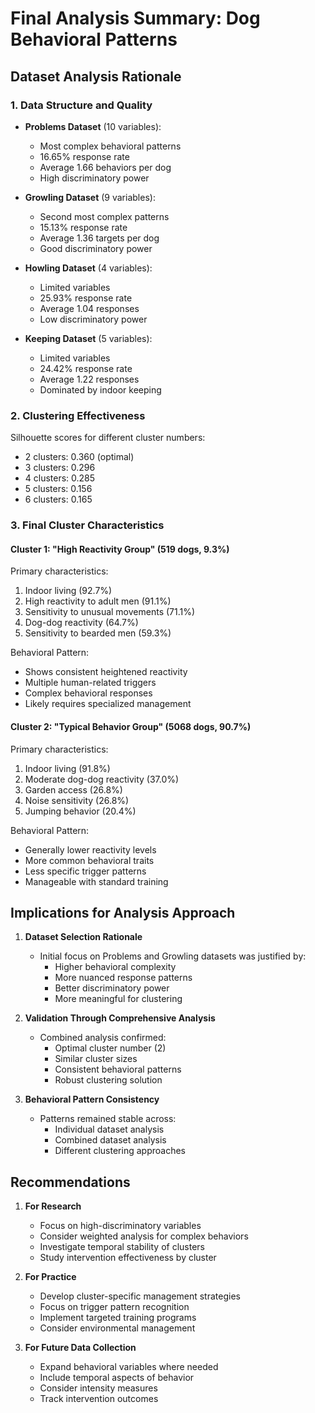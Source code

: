 # Final Analysis Summary: Dog Behavioral Patterns

## Dataset Analysis Rationale

### 1. Data Structure and Quality
- **Problems Dataset** (10 variables):
  * Most complex behavioral patterns
  * 16.65% response rate
  * Average 1.66 behaviors per dog
  * High discriminatory power

- **Growling Dataset** (9 variables):
  * Second most complex patterns
  * 15.13% response rate
  * Average 1.36 targets per dog
  * Good discriminatory power

- **Howling Dataset** (4 variables):
  * Limited variables
  * 25.93% response rate
  * Average 1.04 responses
  * Low discriminatory power

- **Keeping Dataset** (5 variables):
  * Limited variables
  * 24.42% response rate
  * Average 1.22 responses
  * Dominated by indoor keeping

### 2. Clustering Effectiveness
Silhouette scores for different cluster numbers:
- 2 clusters: 0.360 (optimal)
- 3 clusters: 0.296
- 4 clusters: 0.285
- 5 clusters: 0.156
- 6 clusters: 0.165

### 3. Final Cluster Characteristics

#### Cluster 1: "High Reactivity Group" (519 dogs, 9.3%)
Primary characteristics:
1. Indoor living (92.7%)
2. High reactivity to adult men (91.1%)
3. Sensitivity to unusual movements (71.1%)
4. Dog-dog reactivity (64.7%)
5. Sensitivity to bearded men (59.3%)

Behavioral Pattern:
- Shows consistent heightened reactivity
- Multiple human-related triggers
- Complex behavioral responses
- Likely requires specialized management

#### Cluster 2: "Typical Behavior Group" (5068 dogs, 90.7%)
Primary characteristics:
1. Indoor living (91.8%)
2. Moderate dog-dog reactivity (37.0%)
3. Garden access (26.8%)
4. Noise sensitivity (26.8%)
5. Jumping behavior (20.4%)

Behavioral Pattern:
- Generally lower reactivity levels
- More common behavioral traits
- Less specific trigger patterns
- Manageable with standard training

## Implications for Analysis Approach

1. **Dataset Selection Rationale**
   - Initial focus on Problems and Growling datasets was justified by:
     * Higher behavioral complexity
     * More nuanced response patterns
     * Better discriminatory power
     * More meaningful for clustering

2. **Validation Through Comprehensive Analysis**
   - Combined analysis confirmed:
     * Optimal cluster number (2)
     * Similar cluster sizes
     * Consistent behavioral patterns
     * Robust clustering solution

3. **Behavioral Pattern Consistency**
   - Patterns remained stable across:
     * Individual dataset analysis
     * Combined dataset analysis
     * Different clustering approaches

## Recommendations

1. **For Research**
   - Focus on high-discriminatory variables
   - Consider weighted analysis for complex behaviors
   - Investigate temporal stability of clusters
   - Study intervention effectiveness by cluster

2. **For Practice**
   - Develop cluster-specific management strategies
   - Focus on trigger pattern recognition
   - Implement targeted training programs
   - Consider environmental management

3. **For Future Data Collection**
   - Expand behavioral variables where needed
   - Include temporal aspects of behavior
   - Consider intensity measures
   - Track intervention outcomes
